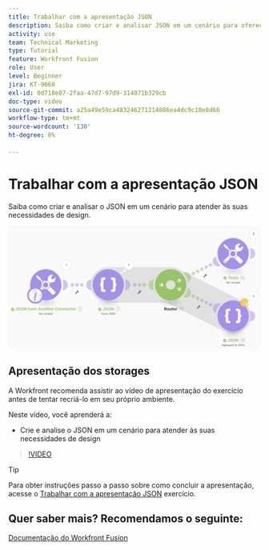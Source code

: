 ```yaml
---
title: Trabalhar com a apresentação JSON
description: Saiba como criar e analisar JSON em um cenário para oferecer suporte às suas necessidades de design no [!DNL Adobe Workfront Fusion].
activity: use
team: Technical Marketing
type: Tutorial
feature: Workfront Fusion
role: User
level: Beginner
jira: KT-9060
exl-id: 0d718e87-2faa-47d7-97d9-314071b329cb
doc-type: video
source-git-commit: a25a49e59ca483246271214886ea4dc9c10e8d66
workflow-type: tm+mt
source-wordcount: '130'
ht-degree: 0%

---
```


# Trabalhar com a apresentação JSON

Saiba como criar e analisar o JSON em um cenário para atender às suas necessidades de design.

![Uma imagem de um cenário do Fusion](assets/final-functional-bits-and-bobs-2.png)

## Apresentação dos storages

A Workfront recomenda assistir ao vídeo de apresentação do exercício antes de tentar recriá-lo em seu próprio ambiente.

Neste vídeo, você aprenderá a:

* Crie e analise o JSON em um cenário para atender às suas necessidades de design

>[!VIDEO](https://video.tv.adobe.com/v/335301/?quality=12&learn=on)

>[!TIP]
>
>Para obter instruções passo a passo sobre como concluir a apresentação, acesse o [Trabalhar com a apresentação JSON](https://experienceleague.adobe.com/docs/workfront-learn/tutorials-workfront/fusion/exercises/working-with-json.html?lang=en) exercício.


## Quer saber mais? Recomendamos o seguinte:

[Documentação do Workfront Fusion](https://experienceleague.adobe.com/docs/workfront/using/adobe-workfront-fusion/workfront-fusion-2.html?lang=en)
